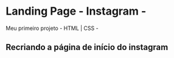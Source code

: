 # Landing Page - Instagram -
Meu primeiro projeto  -  HTML | CSS   -  
## Recriando a página de início do instagram

